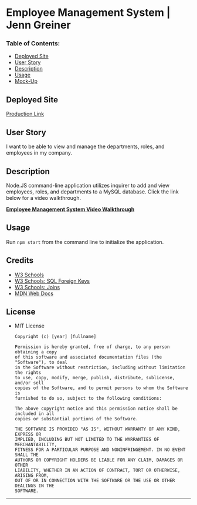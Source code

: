 # Employee Management System | Jenn Greiner

### Table of Contents:
* [Deployed Site](#deployed-site)
* [User Story](#user-story)
* [Description](#description)
* [Usage](#Usage)
* [Mock-Up](#Mock-Up)

## Deployed Site
[Production Link](https://jenngreiner.github.io/)


## User Story
I want to be able to view and manage the departments, roles, and employees in my company.


## Description
Node.JS command-line application utilizes inquirer to add and view employees, roles, and departments to a MySQL database. Click the link below for a video walkthrough.

**[Employee Management System Video Walkthrough](https://drive.google.com/file/d/1ZloeSSO2lyvIVtfjHVM5ugJYg4G8uGeN/view?usp=sharing)**


## Usage
Run ```npm start``` from the command line to initialize the application.

## Credits
* [W3 Schools](https://www.w3schools.com/)
* [W3 Schools: SQL Foreign Keys](https://www.w3schools.com/sql/sql_foreignkey.asp)
* [W3 Schools: Joins](https://www.w3schools.com/sql/sql_join.asp)
* [MDN Web Docs](https://developer.mozilla.org/)

## License
* MIT License

      Copyright (c) [year] [fullname]
      
      Permission is hereby granted, free of charge, to any person obtaining a copy
      of this software and associated documentation files (the "Software"), to deal
      in the Software without restriction, including without limitation the rights
      to use, copy, modify, merge, publish, distribute, sublicense, and/or sell
      copies of the Software, and to permit persons to whom the Software is
      furnished to do so, subject to the following conditions:
      
      The above copyright notice and this permission notice shall be included in all
      copies or substantial portions of the Software.
      
      THE SOFTWARE IS PROVIDED "AS IS", WITHOUT WARRANTY OF ANY KIND, EXPRESS OR
      IMPLIED, INCLUDING BUT NOT LIMITED TO THE WARRANTIES OF MERCHANTABILITY,
      FITNESS FOR A PARTICULAR PURPOSE AND NONINFRINGEMENT. IN NO EVENT SHALL THE
      AUTHORS OR COPYRIGHT HOLDERS BE LIABLE FOR ANY CLAIM, DAMAGES OR OTHER
      LIABILITY, WHETHER IN AN ACTION OF CONTRACT, TORT OR OTHERWISE, ARISING FROM,
      OUT OF OR IN CONNECTION WITH THE SOFTWARE OR THE USE OR OTHER DEALINGS IN THE
      SOFTWARE.

- - -

